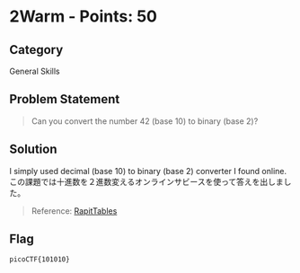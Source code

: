 # 2Warm - Points: 50
## Category
General Skills
## Problem Statement
> Can you convert the number 42 (base 10) to binary (base 2)?
## Solution 
I simply used decimal (base 10) to binary (base 2) converter I found online. </br>
この課題では十進数を２進数変えるオンラインサビースを使って答えを出しました。</br>
> Reference: [RapitTables](https://www.rapidtables.com/convert/number/decimal-to-binary.html) </br>
## Flag
`picoCTF{101010}`
